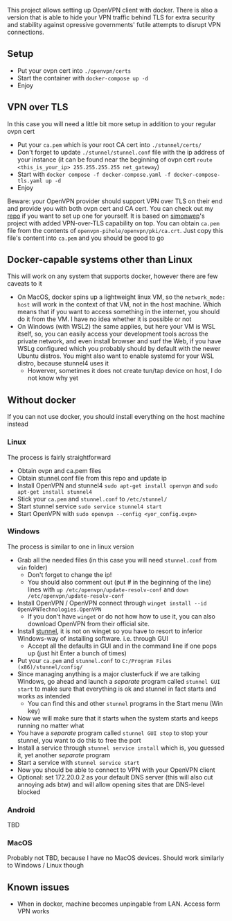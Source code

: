 This project allows setting up OpenVPN client with docker. There is also a version that is able to hide your VPN traffic behind TLS for extra security and stability against opressive governments' futile attempts to disrupt VPN connections.

## Setup
* Put your ovpn cert into `./openvpn/certs`
* Start the container with `docker-compose up -d`
* Enjoy
## VPN over TLS
In this case you will need a little bit more setup in addition to your regular ovpn cert
* Put your `ca.pem` which is your root CA cert into `./stunnel/certs/`
* Don't forget to update `./stunnel/stunnel.conf` file with the ip address of your instance (it can be found near the beginning of ovpn cert `route <this_is_your_ip> 255.255.255.255 net_gateway`)
* Start with `docker compose -f docker-compose.yaml -f docker-compose-tls.yaml up -d`
* Enjoy

Beware: your OpenVPN provider should support VPN over TLS on their end and provide you with both ovpn cert and CA cert.
You can check out my [repo](https://github.com/Jlo6CTEP/openvpn-pihole) if you want to set up one for yourself. It is based on [simonwep](https://github.com/simonwep)'s project with added VPN-over-TLS capability on top.
You can obtain `ca.pem` file from the contents of `openvpn-pihole/openvpn/pki/ca.crt`. Just copy this file's content into `ca.pem` and you should be good to go

## Docker-capable systems other than Linux
This will work on any system that supports docker, however there are few caveats to it
* On MacOS, docker spins up a lightweight linux VM, so the `network_mode: host` will work in the context of that VM, not in the host machine. 
 Which means that if you want to access something in the internet, you should do it from the VM. I have no idea whether it is possible or not
* On Windows (with WSL2) the same applies, but here your VM is WSL itself, so, you can easily access your development tools across the private network, and even install browser and surf the Web, if you have WSLg configured which you probably should by default with the newer Ubuntu distros. 
You might also want to enable systemd for your WSL distro, because stunnel4 uses it
  * Howerver, sometimes it does not create tun/tap device on host, I do not know why yet

## Without docker
If you can not use docker, you should install everything on the host machine instead
### Linux
The process is fairly straightforward
* Obtain ovpn and ca.pem files
* Obtain stunnel.conf file from this repo and update ip
* Install OpenVPN and stunnel4 `sudo apt-get install openvpn` and `sudo apt-get install stunnel4`
* Stick your `ca.pem` and `stunnel.conf` to `/etc/stunnel/`
* Start stunnel service `sudo service stunnel4 start`
* Start OpenVPN with `sudo openvpn --config <yor_config.ovpn>`
### Windows
The process is similar to one in linux version
* Grab all the needed files (in this case you will need `stunnel.conf` from `win` folder)
  * Don't forget to change the ip! 
  * You should also comment out (put # in the beginning of the line) lines with `up /etc/openvpn/update-resolv-conf` and `down /etc/openvpn/update-resolv-conf`
* Install OpenVPN / OpenVPN connect through `winget install --id OpenVPNTechnologies.OpenVPN`
  * If you don't have `winget` or do not how how to use it, you can also download OpenVPN from their official site.
* Install [stunnel](https://www.stunnel.org/downloads.html), it is not on winget so you have to resort to inferior Windows-way of installing software. i.e. through GUI
  * Accept all the defaults in GUI and in the command line if one pops up (just hit Enter a bunch of times) 
* Put your `ca.pem` and `stunnel.conf` to `C:/Program Files (x86)/stunnel/config/`
* Since managing anything is a major clusterfuck if we are talking Windows, go ahead and launch a *separate* program called `stunnel GUI start` to make sure that everything is ok and stunnel in fact starts and works as intended
  * You can find this and other `stunnel` programs in the Start menu (Win key) 
* Now we will make sure that it starts when the system starts and keeps running no matter what
* You have a *separate* program called `stunnel GUI stop` to stop your stunnel, you want to do this to free the port
* Install a service through `stunnel service install` which is, you guessed it, yet another *separate* program
* Start a service with `stunnel service start`
* Now you should be able to connect to VPN with your OpenVPN client
* Optional: set 172.20.0.2 as your default DNS server (this will also cut annoying ads btw) and will allow opening sites that are DNS-level blocked

### Android
TBD  

### MacOS
Probably not TBD, because I have no MacOS devices. Should work similarly to Windows / Linux though 

## Known issues
* When in docker, machine becomes unpingable from LAN. Access form VPN works
